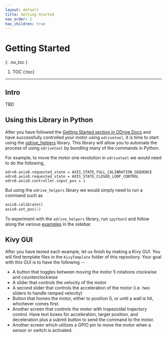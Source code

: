 ```yaml
---
layout: default
title: Getting Started
nav_order: 2
has_children: true
---
```


# Getting Started
{: .no_toc }

1. TOC
{:toc}
---

## Intro
TBD

## Using this Library in Python
After you have followed the [Getting Started section in ODrive Docs](https://docs.odriverobotics.com/v/latest/getting-started.html)
and have successfully controlled your motor using `odrivetool`, it is time to start using the
[odrive_helpers](https://github.com/dpengineering/dpea-odrive/blob/main/odrive_helpers.py) library.
This library will allow you to automate the process of using `odrivetool` by bundling many of the commands in Python.

For example, to move the motor one revolution in `odrivetool` we would need to do the following,
``` 
odrv0.axis0.requested_state = AXIS_STATE_FULL_CALIBRATION_SEQUENCE
odrv0.axis0.requested_state = AXIS_STATE_CLOSED_LOOP_CONTROL
odrv0.axis0.controller.input_pos = 1
```

But using the `odrive_helpers` library we would simply need to run a command such as
```python
axis0.calibrate()
axis0.set_pos(1)
```

To experiment with the `odrive_helpers` library, run `ipython3` and follow along the various 
[examples](/dpea-odrive/examples/examples) in the sidebar.

## Kivy GUI
After you have tested each example, let us finish by making a Kivy GUI. You will find template files in the `KivyTemplate`
folder of this repository. Your goal with this GUI is to have the following --
* A button that toggles between moving the motor 5 rotations clockwise and counterclockwise
* A slider that controls the velocity of the motor
* A second slider that controls the acceleration of the motor (i.e. two sliders to handle ramped velocity)
* Button that homes the motor, either to position 0, or until a wall is hit, whichever comes first.
* Another screen that controls the motor with trapezoidal trajectory control. 
  Have text boxes for acceleration, target position, and deceleration plus a submit button to send the command to the motor.
* Another screen which utilizes a GPIO pin to move the motor when a sensor or switch is activated.




